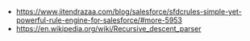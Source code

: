 * https://www.jitendrazaa.com/blog/salesforce/sfdcrules-simple-yet-powerful-rule-engine-for-salesforce/#more-5953
* https://en.wikipedia.org/wiki/Recursive_descent_parser
